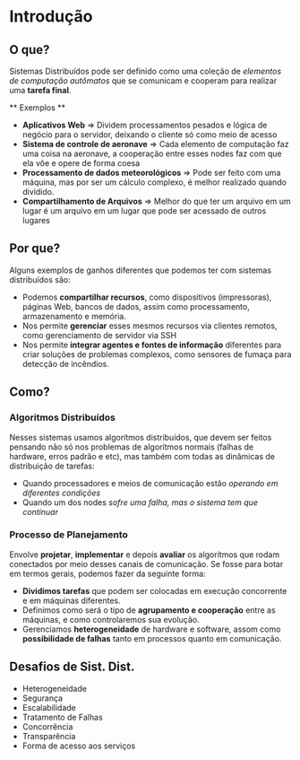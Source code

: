# Introdução
## O que?
Sistemas Distribuídos pode ser definido como uma coleção de _elementos de computação autômatos_ que se comunicam e cooperam para realizar uma **tarefa final**.   

** Exemplos **
- **Aplicativos Web** => Dividem processamentos pesados e lógica de negócio para o servidor, deixando o cliente só como meio de acesso
- **Sistema de controle de aeronave** => Cada elemento de computação faz uma coisa na aeronave, a cooperação entre esses nodes faz com que ela vôe e opere de forma coesa
- **Processamento de dados meteorológicos** => Pode ser feito com uma máquina, mas por ser um cálculo complexo, é melhor realizado quando dividido.
- **Compartilhamento de Arquivos** => Melhor do que ter um arquivo em um lugar é um arquivo em um lugar que pode ser acessado de outros lugares

 ## Por que?
 Alguns exemplos de ganhos diferentes que podemos ter com sistemas distribuídos são: 
 - Podemos **compartilhar recursos**, como dispositivos (impressoras), páginas Web, bancos de dados, assim como processamento, armazenamento e memória.
 - Nos permite **gerenciar** esses mesmos recursos via clientes remotos, como gerenciamento de servidor via SSH
 - Nos permite **integrar agentes e fontes de informação** diferentes para criar soluções de problemas complexos, como sensores de fumaça para detecção de incêndios. 

## Como?
### Algoritmos Distribuídos
Nesses sistemas usamos algorítmos distribuídos, que devem ser feitos pensando não só nos problemas de algorítmos normais (falhas de hardware, erros padrão e etc), mas também com todas as dinâmicas de distribuição de tarefas:
- Quando processadores e meios de comunicação estão _operando em diferentes condições_
- Quando um dos nodes _sofre uma falha, mas o sistema tem que continuar_

### Processo de Planejamento
Envolve **projetar**, **implementar** e depois **avaliar** os algorítmos que rodam conectados por meio desses canais de comunicação. Se fosse para botar em termos gerais, podemos fazer da seguinte forma:
- **Dividimos tarefas** que podem ser colocadas em execução concorrente e em máquinas diferentes.
- Definimos como será o tipo de **agrupamento e cooperação** entre as máquinas, e como controlaremos sua evolução.
- Gerenciamos **heterogeneidade** de hardware e software, assom como **possibilidade de falhas** tanto em processos quanto em comunicação.

## Desafios de Sist. Dist.
- Heterogeneidade
- Segurança
- Escalabilidade
- Tratamento de Falhas
- Concorrência
- Transparência
- Forma de acesso aos serviços